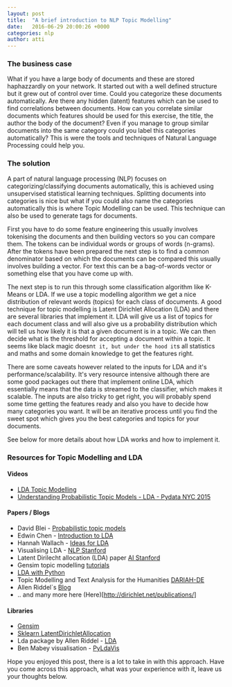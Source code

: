 ```yaml
---
layout: post
title:  "A brief introduction to NLP Topic Modelling"
date:   2016-06-29 20:00:26 +0000
categories: nlp
author: atti
---
```


### The business case

What if you have a large body of documents and these are stored haphazzardly on your network. It started out with a well defined structure but it grew out of control over time. 
Could you categorize these documents automatically. Are there any hidden (latent) features which can be used to find correlations between documents. 
How can you correlate similar documents which features should be used for this exercise, the title, the author the body of the document?
Even if you manage to group similar documents into the same category could you label this categories automatically? This is were the tools and techniques of Natural Language Processing could help you.

### The solution

A part of natural language processing (NLP) focuses on categorizing/classifying documents automatically, this is achieved using unsupervised statistical learning techniques. 
Splitting documents into categories is nice but what if you could also name the categories automatically this is where Topic Modelling can be used. This technique can also be used to generate tags for documents.

First you have to do some feature engineering this usually involves tokenising the documents and then building vectors so you can compare them. 
The tokens can be individual words or groups of words (n-grams). After the tokens have been prepared the next step is to find a common denominator based on which the documents can be compared this usually involves building a vector.
For text this can be a bag-of-words vector or something else that you have come up with.

The next step is to run this through some classification algorithm like K-Means or LDA. If we use a topic modelling algorithm we get a nice distribution of relevant words (topics) for each class of documents. 
A good technique for topic modelling is Latent Dirichlet Allocation (LDA) and there are several libraries that implement it. 
LDA will give us a list of topics for each document class and will also give us a probability distribution which will tell us how likely it is that a given document is in a topic. 
We can then decide what is the threshold for accepting a document within a topic. It seems like black magic doesn`t it, but under the hood it`s all statistics and maths and some domain knowledge to get the features right.

There are some caveats however related to the inputs for LDA and it's performance/scalability. 
It's very resource intensive although there are some good packages out there that implement online LDA, which essentially means that the data is streamed to the classifier, which makes it scalable.
The inputs are also tricky to get right, you will probably spend some time getting the features ready and also you have to decide how many categories you want. 
It will be an iterative process until you find the sweet spot which gives you the best categories and topics for your documents.

See below for more details about how LDA works and how to implement it.

### Resources for Topic Modelling and LDA

#### Videos

* [LDA Topic Modelling](https://www.youtube.com/watch?v=ePUAZ8RG-3w)
* [Understanding Probabilistic Topic Models - LDA - Pydata NYC 2015](https://www.youtube.com/watch?v=_R66X_udxZQ)

#### Papers / Blogs

* David Blei - [Probabilistic topic models](https://www.cs.princeton.edu/~blei/papers/Blei2011.pdf)
* Edwin Chen - [Introduction to LDA](http://blog.echen.me/2011/08/22/introduction-to-latent-dirichlet-allocation/)
* Hannah Wallach - [Ideas for LDA](http://dirichlet.net/pdf/hannah14topic.pdf)
* Visualising LDA - [NLP Stanford](http://nlp.stanford.edu/events/illvi2014/papers/sievert-illvi2014.pdf)
* Latent Dirilecht allocation (LDA) paper [AI Stanford](http://ai.stanford.edu/~ang/papers/jair03-lda.pdf)
* Gensim topic modelling [tutorials](http://radimrehurek.com/gensim/tutorial.html)
* [LDA with Python](https://rstudio-pubs-static.s3.amazonaws.com/79360_850b2a69980c4488b1db95987a24867a.html)
* Topic Modelling and Text Analysis for the Humanities [DARIAH-DE](https://de.dariah.eu/tatom/)
* Allen Riddel`s [Blog](https://ariddell.org/wustl2012.html)
* .. and many more here (Here)[http://dirichlet.net/publications/]

#### Libraries

* [Gensim](http://radimrehurek.com/gensim/)
* [Sklearn LatentDirichletAllocation](http://scikit-learn.org/stable/auto_examples/applications/topics_extraction_with_nmf_lda.html#example-applications-topics-extraction-with-nmf-lda-py)
* Lda package by Allen Riddel - [LDA](https://github.com/ariddell/lda)
* Ben Mabey visualisation - [PyLdaVis](https://github.com/bmabey/pyLDAvis)

Hope you enjoyed this post, there is a lot to take in with this approach. Have you come across this approach, what was your experience with it, leave us your thoughts below.





